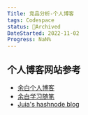 ```yaml
---
Title: 竞品分析-个人博客
tags: Codespace
status: 🔵Archived
DateStarted: 2022-11-02
Progress: NaN%
---
```


## 个人博客网站参考

- [余白个人博客](https://www.vipyubai.top/)
- [余白学习随笔](https://www.vipyubai.top/)
- [Juia's hashnode blog](https://yuridevat.hashnode.dev/)
